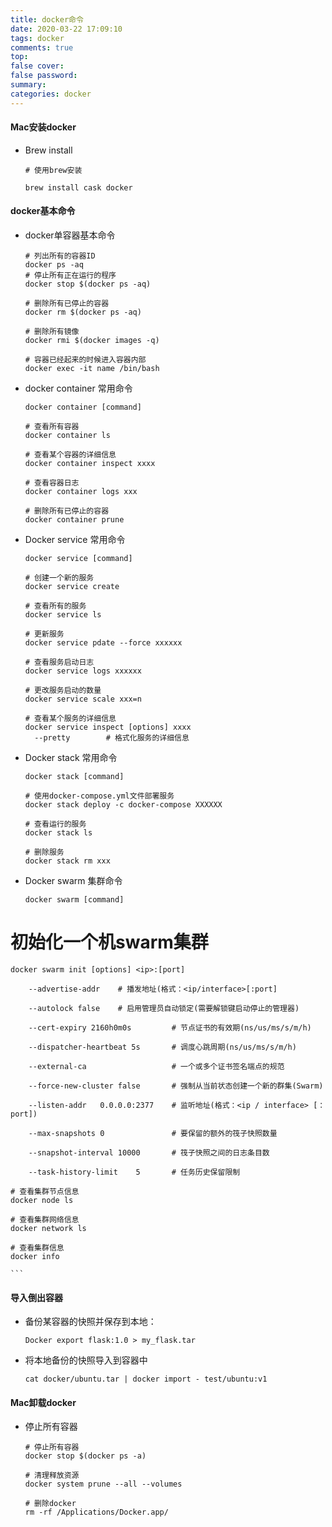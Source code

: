 ```yaml
---
title: docker命令
date: 2020-03-22 17:09:10
tags: docker
comments: true
top:
false cover:
false password:
summary:
categories: docker
---
```

#### Mac安装docker

- Brew install

    ```
    # 使用brew安装
    
    brew install cask docker
    
    ```

    

#### docker基本命令

- docker单容器基本命令

  ```
  # 列出所有的容器ID
  docker ps -aq
  # 停止所有正在运行的程序
  docker stop $(docker ps -aq)
  
  # 删除所有已停止的容器
  docker rm $(docker ps -aq)
  
  # 删除所有镜像
  docker rmi $(docker images -q)
  
  # 容器已经起来的时候进入容器内部
  docker exec -it name /bin/bash
  
  ```

  

- docker container 常用命令

    ```
    docker container [command]
    
    # 查看所有容器
    docker container ls
    
    # 查看某个容器的详细信息
    docker container inspect xxxx
    
    # 查看容器日志
    docker container logs xxx
    
    # 删除所有已停止的容器
    docker container prune
    ```

    

- Docker service 常用命令

  ```
  docker service [command]
  
  # 创建一个新的服务
  docker service create
  
  # 查看所有的服务
  docker service ls
  
  # 更新服务
  docker service pdate --force xxxxxx
  
  # 查看服务启动日志
  docker service logs xxxxxx
  
  # 更改服务启动的数量
  docker service scale xxx=n
  
  # 查看某个服务的详细信息
  docker service inspect [options] xxxx
  	--pretty		# 格式化服务的详细信息
  ```

  

- Docker stack 常用命令

    ```
    docker stack [command]
    
    # 使用docker-compose.yml文件部署服务
    docker stack deploy -c docker-compose XXXXXX
    
    # 查看运行的服务
    docker stack ls
    
    # 删除服务
    docker stack rm xxx
    ```

    

- Docker swarm 集群命令

    ```
    docker swarm [command]
    
# 初始化一个机swarm集群
    docker swarm init [options] <ip>:[port]
    
        --advertise-addr	# 播发地址(格式：<ip/interface>[:port]
    
        --autolock false	# 启用管理员自动锁定(需要解锁键启动停止的管理器)
    
        --cert-expiry 2160h0m0s			# 节点证书的有效期(ns/us/ms/s/m/h)
    
        --dispatcher-heartbeat 5s		# 调度心跳周期(ns/us/ms/s/m/h)
    
        --external-ca					# 一个或多个证书签名端点的规范
    
        --force-new-cluster	false		# 强制从当前状态创建一个新的群集(Swarm)
    
        --listen-addr	0.0.0.0:2377	# 监听地址(格式：<ip / interface> [：port])
    
        --max-snapshots	0				# 要保留的额外的筏子快照数量
    
        --snapshot-interval	10000		# 筏子快照之间的日志条目数
    
        --task-history-limit	5		# 任务历史保留限制
    
    # 查看集群节点信息
    docker node ls
    
    # 查看集群网络信息
    docker network ls
    
    # 查看集群信息
    docker info
    
    ```
    
    

#### 导入倒出容器

- 备份某容器的快照并保存到本地：

  ```
  Docker export flask:1.0 > my_flask.tar
  ```

- 将本地备份的快照导入到容器中

  ```
  cat docker/ubuntu.tar | docker import - test/ubuntu:v1
  ```



#### Mac卸载docker

- 停止所有容器

    ```
    # 停止所有容器
    docker stop $(docker ps -a)
    
    # 清理释放资源
    docker system prune --all --volumes
    
    # 删除docker
    rm -rf /Applications/Docker.app/
    ```

